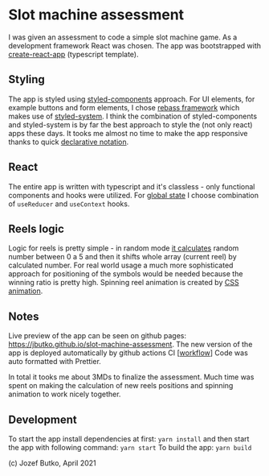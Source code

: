 # Slot machine assessment

I was given an assessment to code a simple slot machine game. As a development framework React was chosen. The app was bootstrapped with [create-react-app](https://create-react-app.dev/) (typescript template).

## Styling

The app is styled using [styled-components](https://styled-components.com/) approach. For UI elements, for example buttons and form elements, I chose [rebass framework](https://rebassjs.org/) which makes use of [styled-system](https://styled-system.com/). I think the combination of styled-components and styled-system is by far the best approach to style the (not only react) apps these days. It tooks me almost no time to make the app responsive thanks to quick [declarative notation](https://github.com/jbutko/slot-machine-assessment/blob/master/src/pages/HomePage.tsx#L12).

## React

The entire app is written with typescript and it's classless - only functional components and hooks were utilized. For [global state](https://github.com/jbutko/slot-machine-assessment/blob/master/src/store/app.store.tsx) I choose combination of `useReducer` and `useContext` hooks.

## Reels logic

Logic for reels is pretty simple - in random mode [it calculates](https://github.com/jbutko/slot-machine-assessment/blob/master/src/utils/reels.utils.ts#L41) random number between 0 a 5 and then it shifts whole array (current reel) by calculated number. For real world usage a much more sophisticated approach for positioning of the symbols would be needed because the winning ratio is pretty high.
Spinning reel animation is created by [CSS animation](https://github.com/jbutko/slot-machine-assessment/blob/master/src/components/Reels/components/Reel/Reel.tsx#L55).

## Notes

Live preview of the app can be seen on github pages: https://jbutko.github.io/slot-machine-assessment.
The new version of the app is deployed automatically by github actions CI [[workflow](https://github.com/jbutko/slot-machine-assessment/blob/master/.github/workflows/github-pages-publish.yaml)]
Code was auto formatted with Prettier.

In total it tooks me about 3MDs to finalize the assessment. Much time was spent on making the calculation of new reels positions and spinning animation to work nicely together.

## Development

To start the app install dependencies at first: `yarn install` and then start the app with following command: `yarn start`
To build the app: `yarn build`

(c) Jozef Butko, April 2021
